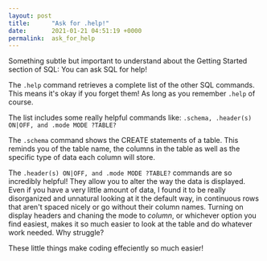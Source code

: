 ```yaml
---
layout: post
title:      "Ask for .help!"
date:       2021-01-21 04:51:19 +0000
permalink:  ask_for_help
---
```




Something subtle but important to understand about the Getting Started section of SQL: You can ask SQL for help! 

The `.help` command retrieves a complete list of the other SQL commands. This means it's okay if you forget them! As long as you remember `.help` of course.

The list includes some really helpful commands like: `.schema, .header(s) ON|OFF, and .mode MODE ?TABLE?`

The `.schema` command shows the CREATE statements of a table. This reminds you of the table name, the columns in the table as well as the specific type of data each column will store. 

The `.header(s) ON|OFF, and .mode MODE ?TABLE?` commands are so incredibly helpful! They allow you to alter the way the data is displayed. Even if you have a very little amount of data, I found it to be really disorganized and unnatural looking at it the default way, in continuous rows that aren't spaced nicely or go without their column names. Turning on display headers and chaning the mode to *column*, or whichever option you find easiest, makes it so much easier to look at the table and do whatever work needed. Why struggle?

These little things make coding effeciently so much easier! 
